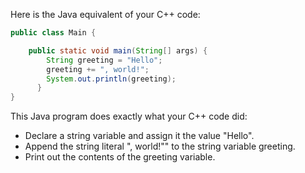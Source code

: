 Here is the Java equivalent of your C++ code:

```java
public class Main {

    public static void main(String[] args) {
        String greeting = "Hello";
        greeting += ", world!";
        System.out.println(greeting);
      }
}
```
This Java program does exactly what your C++ code did:
- Declare a string variable and assign it the value "Hello".
- Append the string literal ", world!"" to the string variable greeting.
- Print out the contents of the greeting variable.
